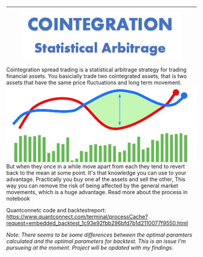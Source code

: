 ----
<p align="center">
  <img src="img/Cointegration.png" />
</p>

Cointegration spread trading is a statistical arbitrage strategy for trading financial assets. You basicially trade two cointegrated assets, that is two assets that have the same price fluctuations and long term movement. 
![Graphs](img/Github_graphs.jpg)
But when they once in a while move apart from each they tend to revert back to the mean at some point. It's that knowledge you can use to your advantage.
Practically you buy one af the assets and sell the other, This way you can remove the risk of being affected by the general market movements, which is a huge advantage. 
Read more about the process in notebook

Quantconnetc code and backtestreport:</br>
https://www.quantconnect.com/terminal/processCache?request=embedded_backtest_1c93e92fbb296bfd7b1d2110077f9550.html

*Note: There seems to be some differences between the optimal paramters calculated and the optimal parameters for backtest. This is an issue I'm pursueing at the moment. Project will be opdated with my findings.*

<!--stackedit_data:
eyJoaXN0b3J5IjpbLTU0Mjg0MzIxOCwxNzcxOTAzMDgxLDIwMD
M4Njg2NTMsMTI5MTk3MzAyLDE4NTU2NDk4OTcsMTMzOTU1NzE3
MywxOTY3OTI3NTU0LDExMzM1OTA3ODIsLTE0MzM3OTgwNzEsLT
EzMTM0MzgxNjIsNDU4NDYyOTcyLC0xMDAzMDgwNjEyLC0zNjgx
ODQxMjhdfQ==
-->
